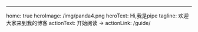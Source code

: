 ---
home: true
heroImage: /img/panda4.png
heroText: Hi,我是pipe
tagline: 欢迎大家来到我的博客
actionText: 开始阅读 →
actionLink: /guide/